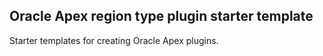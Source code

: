 ## Oracle Apex region type plugin starter template

Starter templates for creating Oracle Apex plugins.
